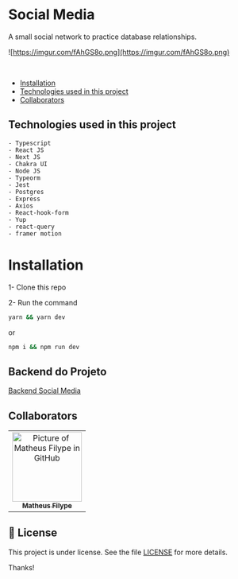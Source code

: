 # Social Media

A small social network to practice database relationships.


![https://imgur.com/fAhGS8o.png](https://imgur.com/fAhGS8o.png)

<br/>

- [Installation](#installation)
- [Technologies used in this project](#technologies-used-in-this-project)
- [Collaborators](#collaborators)

## Technologies used in this project

    - Typescript
    - React JS
    - Next JS
    - Chakra UI
    - Node JS
    - Typeorm
    - Jest
    - Postgres
    - Express
    - Axios
    - React-hook-form
    - Yup
    - react-query
    - framer motion

# Installation

1- Clone this repo

2- Run the command

```bash
yarn && yarn dev
```

or

```bash
npm i && npm run dev
```


## Backend do Projeto
[Backend Social Media](https://github.com/Santosl2/social-media-backend) 

## Collaborators

<table>
  <tr>
    <td align="center">
      <a href="#">
        <img src="https://avatars.githubusercontent.com/u/67132916?v=4" width="140px;" alt="Picture of Matheus Filype in GitHub"/><br>
        <sub>
          <b>Matheus Filype</b>
        </sub>
      </a>
    </td>
  </tr>
</table>

## 📝 License

This project is under license. See the file [LICENSE](LICENSE.md) for more details.

Thanks!
